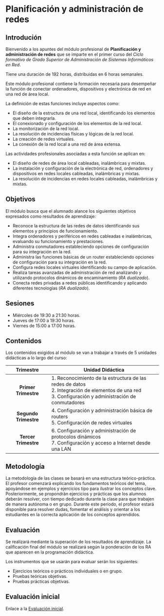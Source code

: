 # Planificación y administración de redes

## Introdución

Bienvenido a los apuntes del módulo profesional de **Planificación y administración de redes** que se imparte en el primer curso del *Ciclo formativo de Grado Superior de Administración de Sistemas Informáticos en Red*.

Tiene una duración de 192 horas, distribuidas en 6 horas semanales.

Este módulo profesional contiene la formación necesaria para desempeñar la función de conectar ordenadores, dispositivos y electrónica de red en una red de área local.

La definición de estas funciones incluye aspectos como:

* El diseño de la estructura de una red local, identificando los elementos que deben integrarla.
* El conexionado y configuración de los elementos de la red local.
* La monitorización de la red local.
* La resolución de incidencias físicas y lógicas de la red local.
* La creación de redes virtuales.
* La conexión de la red local a una red de área extensa.

Las actividades profesionales asociadas a esta función se aplican en:

* El diseño de redes de área local cableadas, inalámbricas y mixtas.
* La instalación y configuración de la electrónica de red, ordenadores y dispositivos en redes locales cableadas, inalámbricas y mixtas.
* La resolución de incidencias en redes locales cableadas, inalámbricas y mixtas.

## Objetivos

El módulo busca que el alumnado alance los siguientes objetivos expresados como resultados de aprendizaje:

* Reconoce la estructura de las redes de datos identificando sus elementos y principios de funcionamiento.
* Integra ordenadores y periféricos en redes cableadas e inalámbricas, evaluando su funcionamiento y prestaciones.
* Administra conmutadores estableciendo opciones de configuración para su integración en la red.
* Administra las funciones básicas de un router estableciendo opciones de configuración para su integración en la red.
* Configura redes locales virtuales identificando su campo de aplicación.
* Realiza tareas avanzadas de administración de red analizando y utilizando protocolos dinámicos de encaminamiento (_RA dualizado_).
* Conecta redes privadas a redes públicas identificando y aplicando diferentes tecnologías (_RA dualizado_).

## Sesiones

* Miércoles de 19:30 a 21:30 horas.
* Jueves de 17:00 a 19:30 horas.
* Viernes de 15:00 a 17:00 horas.

## Contenidos

Los contenidos exigidos al módulo se van a trabajar a través de 5 unidades didácticas a lo largo del curso:

| Trimestre | Unidad Didáctica |
|:-------------: | ---------------------- |
| **Primer Trimestre** | 1. Reconocimiento de la estructura de las redes de datos<br>2. Integración de elementos de una red<br>3. Configuración y administración de conmutadores |
| **Segundo Trimestre**| 4. Configuración y administración básica de routers<br>5. Configuración de redes virtuales |
| **Tercer Trimestre**| 6. Configuración y administración de protocolos dinámicos<br>7. Configuración y acceso a Internet desde una LAN |

## Metodología

La metodología de las clases se basará en una estructura teórico-práctica. El profesor comenzará explicando los fundamentos teóricos del tema, apoyándose en ejemplos y ejercicios tipo para ilustrar los conceptos clave. Posteriormente, se propondrán ejercicios y prácticas que los alumnos deberán resolver, con tiempo dedicado durante la clase para que trabajen de manera autónoma o en grupo. Durante este período, el profesor estará disponible para resolver dudas, fomentar el análisis y orientar a los estudiantes en la correcta aplicación de los conceptos aprendidos.

## Evaluación

Se realizará mediante la superación de los resultados de aprendizaje. La calificación final del módulo se realizará según la ponderación de los RA que aparecen en la programación didáctica.

Los instrumentos que se usarán para evaluar serán los siguientes:

* Ejercicios teóricos o prácticos individuales o en grupo.
* Pruebas teóricas objetivas.
* Pruebas prácticas objetivas.

## Evaluación inicial

Enlace a la [Evaluación inicial](https://forms.gle/kjF5R8CSzgggZoVAA).

